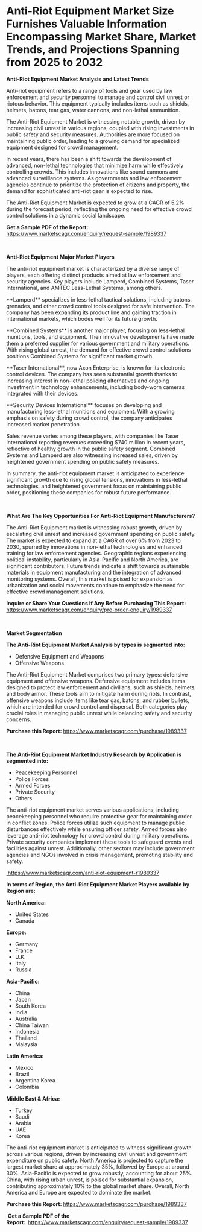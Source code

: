 <p><h1>Anti-Riot Equipment Market Size Furnishes Valuable Information Encompassing Market Share, Market Trends, and Projections Spanning from 2025 to 2032</h1></p><p><strong>Anti-Riot Equipment Market Analysis and Latest Trends</strong></p>
<p><p>Anti-riot equipment refers to a range of tools and gear used by law enforcement and security personnel to manage and control civil unrest or riotous behavior. This equipment typically includes items such as shields, helmets, batons, tear gas, water cannons, and non-lethal ammunition. </p><p>The Anti-Riot Equipment Market is witnessing notable growth, driven by increasing civil unrest in various regions, coupled with rising investments in public safety and security measures. Authorities are more focused on maintaining public order, leading to a growing demand for specialized equipment designed for crowd management. </p><p>In recent years, there has been a shift towards the development of advanced, non-lethal technologies that minimize harm while effectively controlling crowds. This includes innovations like sound cannons and advanced surveillance systems. As governments and law enforcement agencies continue to prioritize the protection of citizens and property, the demand for sophisticated anti-riot gear is expected to rise. </p><p>The Anti-Riot Equipment Market is expected to grow at a CAGR of 5.2% during the forecast period, reflecting the ongoing need for effective crowd control solutions in a dynamic social landscape.</p></p>
<p><strong>Get a Sample PDF of the Report:&nbsp;</strong> <a href="https://www.marketscagr.com/enquiry/request-sample/1989337?utm_campaign=2822&utm_medium=2&utm_source=Github&utm_content=ia&utm_term=12042025&utm_id=anti-riot-equipment">https://www.marketscagr.com/enquiry/request-sample/1989337</a></p>
<p>&nbsp;</p>
<p><strong>Anti-Riot Equipment Major Market Players</strong></p>
<p><p>The anti-riot equipment market is characterized by a diverse range of players, each offering distinct products aimed at law enforcement and security agencies. Key players include Lamperd, Combined Systems, Taser International, and AMTEC Less-Lethal Systems, among others.</p><p>**Lamperd** specializes in less-lethal tactical solutions, including batons, grenades, and other crowd control tools designed for safe intervention. The company has been expanding its product line and gaining traction in international markets, which bodes well for its future growth.</p><p>**Combined Systems** is another major player, focusing on less-lethal munitions, tools, and equipment. Their innovative developments have made them a preferred supplier for various government and military operations. With rising global unrest, the demand for effective crowd control solutions positions Combined Systems for significant market growth.</p><p>**Taser International**, now Axon Enterprise, is known for its electronic control devices. The company has seen substantial growth thanks to increasing interest in non-lethal policing alternatives and ongoing investment in technology enhancements, including body-worn cameras integrated with their devices.</p><p>**Security Devices International** focuses on developing and manufacturing less-lethal munitions and equipment. With a growing emphasis on safety during crowd control, the company anticipates increased market penetration.</p><p>Sales revenue varies among these players, with companies like Taser International reporting revenues exceeding $740 million in recent years, reflective of healthy growth in the public safety segment. Combined Systems and Lamperd are also witnessing increased sales, driven by heightened government spending on public safety measures.  </p><p>In summary, the anti-riot equipment market is anticipated to experience significant growth due to rising global tensions, innovations in less-lethal technologies, and heightened government focus on maintaining public order, positioning these companies for robust future performance.</p></p>
<p>&nbsp;</p>
<p><strong>What Are The Key Opportunities For Anti-Riot Equipment Manufacturers?</strong></p>
<p><p>The Anti-Riot Equipment market is witnessing robust growth, driven by escalating civil unrest and increased government spending on public safety. The market is expected to expand at a CAGR of over 6% from 2023 to 2030, spurred by innovations in non-lethal technologies and enhanced training for law enforcement agencies. Geographic regions experiencing political instability, particularly in Asia-Pacific and North America, are significant contributors. Future trends indicate a shift towards sustainable materials in equipment manufacturing and the integration of advanced monitoring systems. Overall, this market is poised for expansion as urbanization and social movements continue to emphasize the need for effective crowd management solutions.</p></p>
<p><strong>Inquire or Share Your Questions If Any Before Purchasing This Report:</strong> <a href="https://www.marketscagr.com/enquiry/pre-order-enquiry/1989337?utm_campaign=2822&utm_medium=2&utm_source=Github&utm_content=ia&utm_term=12042025&utm_id=anti-riot-equipment">https://www.marketscagr.com/enquiry/pre-order-enquiry/1989337</a></p>
<p>&nbsp;</p>
<p><strong>Market Segmentation</strong></p>
<p><strong>The Anti-Riot Equipment Market Analysis by types is segmented into:</strong></p>
<p><ul><li>Defensive Equipment and Weapons</li><li>Offensive Weapons</li></ul></p>
<p><p>The Anti-Riot Equipment Market comprises two primary types: defensive equipment and offensive weapons. Defensive equipment includes items designed to protect law enforcement and civilians, such as shields, helmets, and body armor. These tools aim to mitigate harm during riots. In contrast, offensive weapons include items like tear gas, batons, and rubber bullets, which are intended for crowd control and dispersal. Both categories play crucial roles in managing public unrest while balancing safety and security concerns.</p></p>
<p><strong>Purchase this Report:&nbsp;</strong><a href="https://www.marketscagr.com/purchase/1989337?utm_campaign=2822&utm_medium=2&utm_source=Github&utm_content=ia&utm_term=12042025&utm_id=anti-riot-equipment">https://www.marketscagr.com/purchase/1989337</a></p>
<p>&nbsp;</p>
<p><strong>The Anti-Riot Equipment Market Industry Research by Application is segmented into:</strong></p>
<p><ul><li>Peacekeeping Personnel</li><li>Police Forces</li><li>Armed Forces</li><li>Private Security</li><li>Others</li></ul></p>
<p><p>The anti-riot equipment market serves various applications, including peacekeeping personnel who require protective gear for maintaining order in conflict zones. Police forces utilize such equipment to manage public disturbances effectively while ensuring officer safety. Armed forces also leverage anti-riot technology for crowd control during military operations. Private security companies implement these tools to safeguard events and facilities against unrest. Additionally, other sectors may include government agencies and NGOs involved in crisis management, promoting stability and safety.</p></p>
<p><a href="https://www.marketscagr.com/anti-riot-equipment-r1989337?utm_campaign=2822&utm_medium=2&utm_source=Github&utm_content=ia&utm_term=12042025&utm_id=anti-riot-equipment">&nbsp;https://www.marketscagr.com/anti-riot-equipment-r1989337</a></p>
<p><strong>In terms of Region, the Anti-Riot Equipment Market Players available by Region are:</strong></p>
<p>
    <p> <strong> North America: </strong>
        <ul>
            <li>United States</li>
            <li>Canada</li>
        </ul>
        </p> 
    <p> <strong> Europe: </strong>
        <ul>
            <li>Germany</li>
            <li>France</li>
            <li>U.K.</li>
            <li>Italy</li>
            <li>Russia</li>
        </ul>
        </p> 
    <p> <strong> Asia-Pacific: </strong>
        <ul>
            <li>China</li>
            <li>Japan</li>
            <li>South Korea</li>
            <li>India</li>
            <li>Australia</li>
            <li>China Taiwan</li>
            <li>Indonesia</li>
            <li>Thailand</li>
            <li>Malaysia</li>
        </ul>
        </p> 
    <p> <strong> Latin America: </strong>
        <ul>
            <li>Mexico</li>
            <li>Brazil</li>
            <li>Argentina Korea</li>
            <li>Colombia</li>
        </ul>
        </p> 
    <p> <strong> Middle East & Africa: </strong>
        <ul>
            <li>Turkey</li>
            <li>Saudi</li>
            <li>Arabia</li>
            <li>UAE</li>
            <li>Korea</li>
        </ul>
    </p>
    </p>
<p><p>The anti-riot equipment market is anticipated to witness significant growth across various regions, driven by increasing civil unrest and government expenditure on public safety. North America is projected to capture the largest market share at approximately 35%, followed by Europe at around 30%. Asia-Pacific is expected to grow robustly, accounting for about 25%. China, with rising urban unrest, is poised for substantial expansion, contributing approximately 10% to the global market share. Overall, North America and Europe are expected to dominate the market.</p></p>
<p><strong>Purchase this Report: </strong><a href="https://www.marketscagr.com/purchase/1989337?utm_campaign=2822&utm_medium=2&utm_source=Github&utm_content=ia&utm_term=12042025&utm_id=anti-riot-equipment">https://www.marketscagr.com/purchase/1989337</a></p>
<p>&nbsp;<strong>Get a Sample PDF of the Report:&nbsp;&nbsp;</strong><a href="https://www.marketscagr.com/enquiry/request-sample/1989337?utm_campaign=2822&utm_medium=2&utm_source=Github&utm_content=ia&utm_term=12042025&utm_id=anti-riot-equipment">https://www.marketscagr.com/enquiry/request-sample/1989337</a></p>
<p><strong></strong></p>
<p><p></p><p></p><p></p></p>